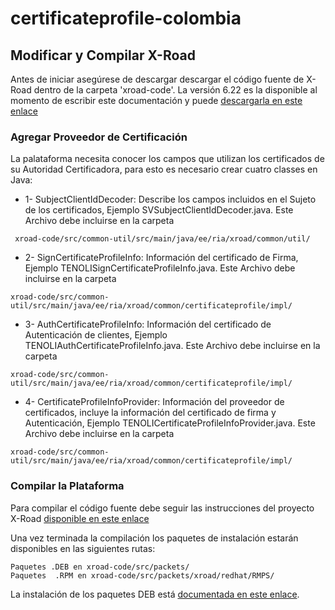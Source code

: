 # certificateprofile-colombia

## Modificar y Compilar X-Road
Antes de iniciar asegúrese de descargar descargar el código fuente de X-Road dentro de la carpeta 'xroad-code'.  La versión 6.22 es la disponible al momento de escribir este documentación y puede [descargarla en este enlace](https://github.com/nordic-institute/X-Road/releases/tag/6.22.0)

### Agregar Proveedor de Certificación  
La palataforma necesita conocer los campos que utilizan los certificados de su Autoridad Certificadora, para esto es necesario crear cuatro classes en Java:

* 1- SubjectClientIdDecoder:  Describe los campos incluidos en el Sujeto de los certificados, Ejemplo SVSubjectClientIdDecoder.java. Este Archivo debe incluirse en la carpeta
```
 xroad-code/src/common-util/src/main/java/ee/ria/xroad/common/util/
```
* 2- SignCertificateProfileInfo: Información del certificado de Firma, Ejemplo TENOLISignCertificateProfileInfo.java. Este Archivo debe incluirse en la carpeta
``` 
xroad-code/src/common-util/src/main/java/ee/ria/xroad/common/certificateprofile/impl/
```
* 3- AuthCertificateProfileInfo: Información del certificado de Autenticación de clientes, Ejemplo TENOLIAuthCertificateProfileInfo.java. Este Archivo debe incluirse en la carpeta 
```
xroad-code/src/common-util/src/main/java/ee/ria/xroad/common/certificateprofile/impl/
```
* 4- CertificateProfileInfoProvider: Información del proveedor de certificados, incluye la información del certificado de firma y Autenticación, Ejemplo TENOLICertificateProfileInfoProvider.java. Este Archivo debe incluirse en la carpeta 
```
xroad-code/src/common-util/src/main/java/ee/ria/xroad/common/certificateprofile/impl/
```

 
### Compilar la Plataforma
Para compilar el código fuente debe seguir las instrucciones del proyecto X-Road [disponible en este enlace](https://github.com/nordic-institute/X-Road/blob/6.22.0/src/BUILD.md)

Una vez terminada la compilación los paquetes de instalación estarán disponibles en las siguientes rutas: 
```
Paquetes .DEB en xroad-code/src/packets/ 
Paquetes  .RPM en xroad-code/src/packets/xroad/redhat/RMPS/
```
La instalación de los paquetes DEB está [documentada en este enlace](https://github.com/egobsv/Tenoli-LAT/tree/master/ubuntu-xenial).

